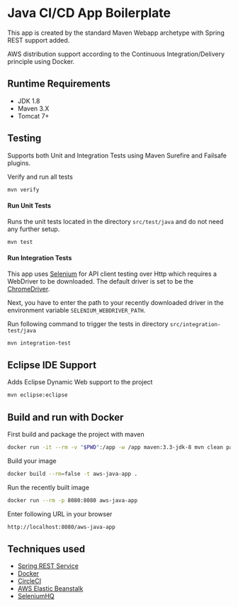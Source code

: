 # Java CI/CD App Boilerplate

This app is created by the standard Maven Webapp archetype with Spring REST support added. 

AWS distribution support according to the Continuous Integration/Delivery principle using Docker.

## Runtime Requirements

- JDK 1.8
- Maven 3.X
- Tomcat 7+

## Testing

Supports both Unit and Integration Tests using Maven Surefire and Failsafe plugins.

Verify and run all tests

```sh
mvn verify
```

#### Run Unit Tests

Runs the unit tests located in the directory `src/test/java` and do not need any further setup. 

```sh
mvn test
```

#### Run Integration Tests
This app uses [Selenium](http://www.seleniumhq.org) for API client testing over Http which requires a WebDriver to be downloaded. The default driver is set to be the [ChromeDriver](https://sites.google.com/a/chromium.org/chromedriver/downloads).

Next, you have to enter the path to your recently downloaded driver in the environment variable `SELENIUM_WEBDRIVER_PATH`.

Run following command to trigger the tests in directory `src/integration-test/java`

```sh
mvn integration-test
```

## Eclipse IDE Support

Adds Eclipse Dynamic Web support to the project 

```sh
mvn eclipse:eclipse
```

## Build and run with Docker

First build and package the project with maven

```sh
docker run -it --rm -v "$PWD":/app -w /app maven:3.3-jdk-8 mvn clean package
```

Build your image

```sh
docker build --rm=false -t aws-java-app .
```

Run the recently built image

```sh
docker run --rm -p 8080:8080 aws-java-app
```

Enter following URL in your browser

```sh
http://localhost:8080/aws-java-app
```

## Techniques used

- [Spring REST Service](https://spring.io/guides/gs/rest-service/)
- [Docker](http://www.docker.com)
- [CircleCI](http://circleci.com)
- [AWS Elastic Beanstalk](https://aws.amazon.com/elasticbeanstalk/)
- [SeleniumHQ](http://seleniumhq.org)
